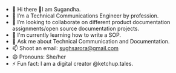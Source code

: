 
- 🔭 Hi there 👋I am Sugandha.
- 🌱 I’m a Technical Communications Engineer by profession.
- 👯 I’m looking to collaborate on different product documentation assignments/open source documentation projects.
- 🌱 I'm currently learning how to write a SOP.
- 💬 Ask me about Technical Communication and Documentation.
- 📫 Shoot an email: sughsarora@gmail.com
- 😄 Pronouns: She/her
- ⚡ Fun fact: I am a digital creator @ketchup.tales.

